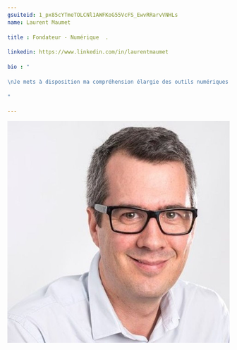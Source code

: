 ```yaml
---
gsuiteid: 1_px85cYTmeTOLCNl1AWFKoG55VcFS_EwvRRarvVNHLs
name: Laurent Maumet

title : Fondateur - Numérique  .

linkedin: https://www.linkedin.com/in/laurentmaumet

bio : "

\nJe mets à disposition ma compréhension élargie des outils numériques au service des transitions. Cela peut aller du simple conseil sur une solution à utiliser au développement d’applications.

"

---
```


![](images/image1.png)

